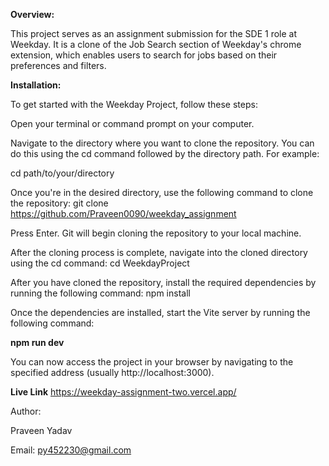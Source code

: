 **Overview:**

This project serves as an assignment submission for the SDE 1 role at Weekday. It is a clone of the Job Search section of Weekday's chrome extension, which enables users to search for jobs based on their preferences and filters.

**Installation:**

To get started with the Weekday Project, follow these steps:

Open your terminal or command prompt on your computer.

Navigate to the directory where you want to clone the repository. You can do this using the cd command followed by the directory path. For example:

cd path/to/your/directory

Once you're in the desired directory, use the following command to clone the repository: git clone https://github.com/Praveen0090/weekday_assignment

Press Enter. Git will begin cloning the repository to your local machine.

After the cloning process is complete, navigate into the cloned directory using the cd command: cd WeekdayProject

After you have cloned the repository, install the required dependencies by running the following command: npm install

Once the dependencies are installed, start the Vite server by running the following command:

**npm run dev**

You can now access the project in your browser by navigating to the specified address (usually http://localhost:3000).

**Live Link**
https://weekday-assignment-two.vercel.app/

Author:

Praveen Yadav

Email: py452230@gmail.com
